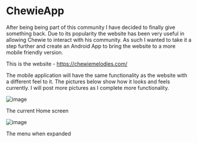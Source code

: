# ChewieApp

After being being part of this community I have decided to finally give something back.
Due to its popularity the website has been very useful in allowing Chewie to interact with his community.
As such I wanted to take it a step further and create an Android App to bring the website to a more mobile friendly version.

This is the website - https://chewiemelodies.com/

The mobile application will have the same functionality as the website with a different feel to it. 
The pictures below show how it looks and feels currently. I will post more pictures as I complete more functionality.

![image](https://user-images.githubusercontent.com/18683870/167265653-474c51c7-764d-4945-83a6-c660f3762f47.png)

The current Home screen

![image](https://user-images.githubusercontent.com/18683870/167265677-bf3168ba-0162-43bf-bcd7-77f2b9e2b488.png)

The menu when expanded
